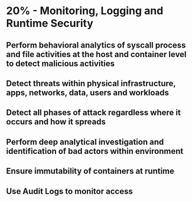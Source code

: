 # 20% - Monitoring, Logging and Runtime Security

## Perform behavioral analytics of syscall process and file activities at the host and container level to detect malicious activities

## Detect threats within physical infrastructure, apps, networks, data, users and workloads

## Detect all phases of attack regardless where it occurs and how it spreads

## Perform deep analytical investigation and identification of bad actors within environment

## Ensure immutability of containers at runtime

## Use Audit Logs to monitor access
